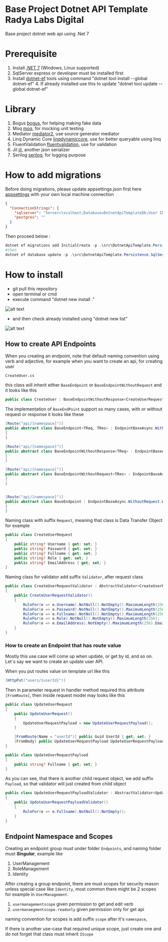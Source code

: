 # Base Project Dotnet API Template Radya Labs Digital

Base project dotnet web api using .Net 7

# Prerequisite

1. Install [.NET 7][1] (Windows, Linux supported)
2. SqlServer express or developer must be installed first
3. Install [dotnet-ef][dotnetefinstall] tools using command "dotnet tool install --global dotnet-ef"
    4. If already installed use this to update "dotnet tool update --global dotnet-ef"

# Library

1. Bogus [bogus], for helping making fake data
2. Moq [moq], for mocking unit testing
3. Mediator [mediator2], use source generator mediator
4. Linq Dynamic Core [linqdynamiccore], use for better queryable using linq
5. FluentValidation [fluentvalidation], use for validation
6. Jil [jil], another json serializer
7. Serilog [serilog], for logging purpose

# How to add migrations

Before doing migrations, please update appsettings.json first here [appsettings] with your own local machine connection

```json
{
  "ConnectionStrings": {
    "sqlserver": "Server=localhost;Database=DotnetApiTemplateDb;User ID=sa;Password=Password1234;TrustServerCertificate=True;",
    "postgres": ""
  }
}
```

Then proceed below :

```powershell
dotnet ef migrations add InitialCreate -p .\src\DotnetApiTemplate.Persistence.SqlServer\ -s .\src\DotnetApiTemplate.WebApi\
#then
dotnet ef database update -p .\src\DotnetApiTemplate.Persistence.SqlServer\ -s .\src\DotnetApiTemplate.WebApi\
```

# How to install

* git pull this repository
* open terminal or cmd
* execute command "dotnet new install ."

![alt text][dotnetnewinstall]

* and then check already installed using "dotnet new list"

![alt text][dotnetnewlist]

## How to create API Endpoints

When you creating an endpoint, note that default naming convention using verb and adjective, for example when you want
to create an api,
for creating user

`CreateUser.cs`

this class will inherit either `BaseEndpoint` or `BaseEndpointWithoutRequest` and it looks like this

``` csharp
public class CreateUser : BaseEndpointWithoutResponse<CreateUserRequest>
```

The implementation of `BaseEndPoint` support so many cases, with or without request or response it looks like these

``` csharp
[Route("api/[namespace]")]
public abstract class BaseEndpoint<TReq, TRes> : EndpointBaseAsync.WithRequest<TReq>.WithActionResult<TRes>
{
}

[Route("api/[namespace]")]
public abstract class BaseEndpointWithoutResponse<TReq> : EndpointBaseAsync.WithRequest<TReq>.WithActionResult
{
}

[Route("api/[namespace]")]
public abstract class BaseEndpointWithoutRequest<TRes> : EndpointBaseAsync.WithoutRequest.WithActionResult<TRes>
{
}


[Route("api/[namespace]")]
public abstract class BaseEndpoint : EndpointBaseAsync.WithoutRequest.WithActionResult
{
}
```

Naming class with suffix `Request`, meaning that class is Data Transfer Object for example

``` csharp
public class CreateUserRequest
{
    public string? Username { get; set; }
    public string? Password { get; set; }
    public string? Fullname { get; set; }
    public string? Role { get; set; }
    public string? EmailAddress { get; set; }
}
```

Naming class for validator add suffix `Validator`, after request class

``` csharp
public class CreateUserRequestValidator : AbstractValidator<CreateUserRequest>
{
    public CreateUserRequestValidator()
    {
        RuleFor(e => e.Username).NotNull().NotEmpty().MaximumLength(256).SetValidator(new NonUnicodeOnlyValidator());
        RuleFor(e => e.Password).NotNull().NotEmpty().MaximumLength(256);
        RuleFor(e => e.Fullname).NotNull().NotEmpty().MaximumLength(256).SetValidator(new NonUnicodeOnlyValidator());
        RuleFor(e => e.Role).NotNull().NotEmpty().MaximumLength(256);
        RuleFor(e => e.EmailAddress).NotEmpty().MaximumLength(256).EmailAddress();
    }
}
```

### How to create an Endpoint that has route value

Mostly this use case will come up when update, or get by id, and so on. Let`s say we want to create an update user API.

When you put routes value on template url like this

```csharp
[HttpPut("users/{userId}")]
```

Then in parameter request in handler method required this attribute `[FromRoute]`, then inside request model may looks
like this

```csharp
public class UpdateUserRequest
{
    public UpdateUserRequest()
    {
        UpdateUserRequestPayload = new UpdateUserRequestPayload();
    }

    [FromRoute(Name = "userId")] public Guid UserId { get; set; }
    [FromBody] public UpdateUserRequestPayload UpdateUserRequestPayload { get; set; }
}

public class UpdateUserRequestPayload
{
    public string? Fullname { get; set; }
}
```

As you can see, that there is another child request object, we add suffix `Payload`, so that validator will just created
from child object

```csharp
public class UpdateUserRequestPayloadValidator : AbstractValidator<UpdateUserRequestPayload>
{
    public UpdateUserRequestPayloadValidator()
    {
        RuleFor(e => e.Fullname).NotNull().NotEmpty();
    }
}
```

## Endpoint Namespace and Scopes

Creating an endpoint group must under folder `Endpoints`, and naming folder must *<b>Singular</b>*, example like

1. UserManagement
2. RoleManagement
3. Identity

After creating a group endpoint, there are must scopes for security reason unless special case like 
`Identity`, most common there might be 2 scopes for example in `UserManagement`.

1. `usermanagementscope` given permission to get and edit verb
2. `usermanaegmentscope.readonly` given permission only for get api

naming convention for scopes is add suffix `scope` after it's `namespace`,

If there is another use-case that required unique scope, just create one and do not forget that class must inherit
`IScope`

[1]: https://dotnet.microsoft.com/en-us/download/dotnet/7.0

[infra]: https://github.com/radyalabs/dotnet-api-template/blob/main/.github/images/infra.drawio.png "Project Infrastructure"

[bogus]: https://www.nuget.org/packages/Bogus

[moq]: https://www.nuget.org/packages/Moq

[mediator1]: https://www.nuget.org/packages/Mediator.Abstractions/2.1.1

[mediator2]: https://www.nuget.org/packages/Mediator.SourceGenerator/2.1.1

[linqdynamiccore]: https://www.nuget.org/packages/System.Linq.Dynamic.Core

[fluentvalidation]: https://www.nuget.org/packages/FluentValidation

[jil]: https://www.nuget.org/packages/Jil/2.17.0

[serilog]: https://www.nuget.org/packages/Serilog/2.12.0

[appsettings]: https://github.com/radyalabs/dotnet-api-template/blob/main/src/DotnetApiTemplate.WebApi/appsettings.json

[dotnetnewinstall]: https://github.com/radyalabs/dotnet-api-template/blob/main/.github/images/dotnetnewinstall.PNG "cmd install"

[dotnetnewlist]: https://github.com/radyalabs/dotnet-api-template/blob/main/.github/images/dotnetnewlist.PNG "new list"

[dotnetefinstall]: https://learn.microsoft.com/en-us/ef/core/cli/dotnet#installing-the-tools

[projectfolderstructure]: https://github.com/radyalabs/dotnet-api-template/blob/main/.github/images/project-structure.png "Project Folder Infrastructure"